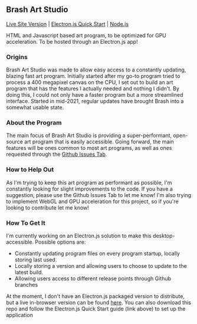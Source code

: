 <h2>Brash Art Studio</h2>
  
<p><a href="https://brash.netlify.app" target="_blank">Live Site Version</a> | <a href="https://www.electronjs.org/" target="_blank">Electron.js Quick Start</a> | <a href="https://nodejs.org/en/">Node.js</a> </p>

<p>HTML and Javascript based art program, to be optimized for GPU acceleration. To be hosted through an Electron.js app!</p>

<h3>Origins</h3>
<p>Brash Art Studio was made to allow easy access to a constantly updating, blazing fast art program. Initially started after my go-to program tried to process a 400 megapixel canvas on the CPU, I set out to build an art program that has the features I actually needed and nothing I didn't. By doing this, I could not only have a faster program but a more streamlined interface. Started in mid-2021, regular updates have brought Brash into a somewhat usable state.</p>

<h3>About the Program</h3>
<p>The main focus of Brash Art Studio is providing a super-performant, open-source art program that is easily accessible. Going forward, the main features will be ones common to most art programs, as well as ones requested through the <a href="https://github.com/Gravity10/BrashArtStudio/issues">Github Issues Tab</a>.</p>

<h3>How to Help Out</h3>
<p>As I'm trying to keep this art program as performant as possible, I'm constantly looking for slight improvements to the code. If you have a suggestion, please use the Github Issues Tab to let me know! I'm also trying to implement WebGL and GPU acceleration for this project, so if you're looking to contribute let me know!</p>

<h3>How To Get It</h3>
<p>I'm currently working on an Electron.js solution to make this desktop-accessible. Possible options are:</p>
<ul>
<li>Constantly updating program files on every program startup, locally storing last used.</li>
<li>Locally storing a version and allowing users to choose to update to the latest build.</li>
<li>Allowing users access to different release points through Github branches</li>
</ul>
<p>At the moment, I don't have an Electron.js packaged version to distribute, but a live in-browser version can be found <a href="https://https://brash.netlify.app">here</a>. You can also download this repo and follow the Electron.js Quick Start guide (link above) to set up the application</p>
